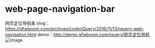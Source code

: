 # web-page-navigation-bar
网页定位导航条
blog：https://gfwboom.com/archives/code/jQuery/2016/11/13/jquery-web-navigation.html
demo：http://demo.gfwboom.com/jquery/网页定位导航
![image](https://gfwboom.b0.upaiyun.com/usr/uploads/2016/11/1437983294.jpg)
